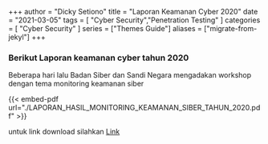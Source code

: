 +++
author = "Dicky Setiono"
title = "Laporan Keamanan Cyber 2020"
date = "2021-03-05"
tags = [ "Cyber Security","Penetration Testing" ]
categories = [ "Cyber Security" ]
series = ["Themes Guide"] 
aliases = ["migrate-from-jekyl"]
+++

### Berikut Laporan keamanan cyber tahun 2020

Beberapa hari lalu Badan Siber dan Sandi Negara mengadakan workshop dengan tema monitoring keamanan siber

{{< embed-pdf url="./LAPORAN_HASIL_MONITORING_KEAMANAN_SIBER_TAHUN_2020.pdf" >}}

untuk link download silahkan [Link](https://cloud.bssn.go.id/s/ZSdfebRTKW7p8nW)